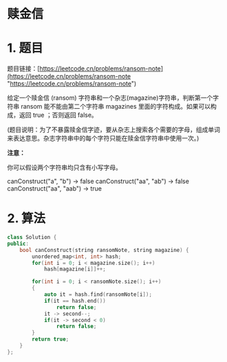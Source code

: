 # 赎金信

# 1. 题目

题目链接：[https://leetcode.cn/problems/ransom-note](https://leetcode.cn/problems/ransom-note "https://leetcode.cn/problems/ransom-note")

给定一个赎金信 (ransom) 字符串和一个杂志(magazine)字符串，判断第一个字符串 ransom 能不能由第二个字符串 magazines 里面的字符构成。如果可以构成，返回 true ；否则返回 false。

(题目说明：为了不暴露赎金信字迹，要从杂志上搜索各个需要的字母，组成单词来表达意思。杂志字符串中的每个字符只能在赎金信字符串中使用一次。)

**注意：**

你可以假设两个字符串均只含有小写字母。

canConstruct("a", "b") -> false &#x20;
canConstruct("aa", "ab") -> false &#x20;
canConstruct("aa", "aab") -> true

# 2. 算法

```c++
class Solution {
public:
    bool canConstruct(string ransomNote, string magazine) {
        unordered_map<int, int> hash;
        for(int i = 0; i < magazine.size(); i++)
            hash[magazine[i]]++;

        for(int i = 0; i < ransomNote.size(); i++)
        {
            auto it = hash.find(ransomNote[i]);
            if(it == hash.end())
                return false;
            it -> second--;
            if(it -> second < 0)
                return false;
        }
        return true;
    }
};
```
